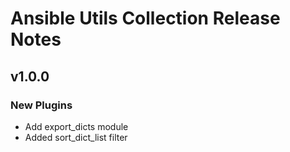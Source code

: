 
# Ansible Utils Collection Release Notes


## v1.0.0

### New Plugins

- Add export_dicts module
- Added sort_dict_list filter
